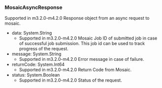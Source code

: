 ### MosaicAsyncResponse
Supported in m3.2.0-m4.2.0
Response object from an async request to mosaic.

- data: System.String
  - Supported in m3.2.0-m4.2.0
Mosaic Job ID of submitted job in case of successful job submission. This job id can be used to track progress of the request.
- message: System.String
  - Supported in m3.2.0-m4.2.0
Error message in case of failure.
- returnCode: System.Int64
  - Supported in m3.2.0-m4.2.0
Return Code from Mosaic.
- status: System.Boolean
  - Supported in m3.2.0-m4.2.0
Status of the request.
